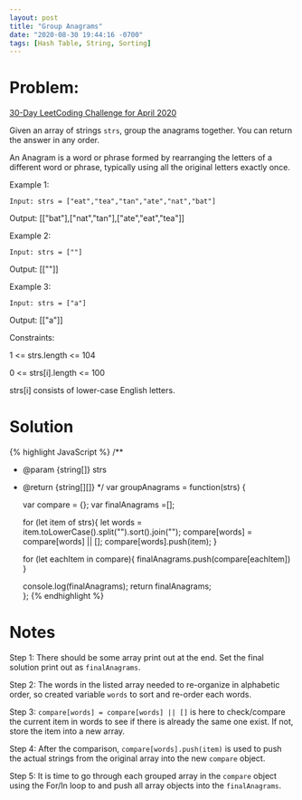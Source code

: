 ```yaml
---
layout: post
title: "Group Anagrams"
date: "2020-08-30 19:44:16 -0700"
tags: [Hash Table, String, Sorting]
---
```


# Problem:

[30-Day LeetCoding Challenge for April 2020](https://leetcode.com/explore/challenge/card/30-day-leetcoding-challenge/)

Given an array of strings `strs`, group the anagrams together. You can return the answer in any order.

An Anagram is a word or phrase formed by rearranging the letters of a different word or phrase, typically using all the original letters exactly once.

Example 1:

`Input: strs = ["eat","tea","tan","ate","nat","bat"]`

Output: [["bat"],["nat","tan"],["ate","eat","tea"]]

Example 2:

`Input: strs = [""]`

Output: [[""]]

Example 3:

`Input: strs = ["a"]`

Output: [["a"]]

Constraints:

1 <= strs.length <= 104

0 <= strs[i].length <= 100

strs[i] consists of lower-case English letters.

# Solution

{% highlight JavaScript %}
/**
 * @param {string[]} strs
 * @return {string[][]}
 */
var groupAnagrams = function(strs) {

    var compare = {};
    var finalAnagrams =[];

    for (let item of strs){
        let words = item.toLowerCase().split("").sort().join("");
        compare[words] = compare[words] || [];
        compare[words].push(item);
    }

    for (let eachItem in compare){
        finalAnagrams.push(compare[eachItem])
    }

    console.log(finalAnagrams);
    return finalAnagrams;  
};
{% endhighlight %}

# Notes

Step 1: There should be some array print out at the end. Set the final solution print out as `finalAnagrams`.

Step 2: The words in the listed array needed to re-organize in alphabetic order, so created variable `words` to sort and re-order each words.

Step 3: `compare[words] = compare[words] || []` is here to check/compare the current item in words to see if there is already the same one exist. If not, store the item into a new array.

Step 4: After the comparison, `compare[words].push(item)` is used to push the actual strings from the original array into the new `compare` object.

Step 5: It is time to go through each grouped array in the `compare` object using the For/In loop to and push all array objects into the `finalAnagrams`.
